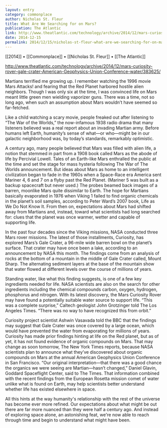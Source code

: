 ```yaml
---
layout: entry
category: commonplace
author: Nicholas St. Fleur
title: What Are We Searching for on Mars?
publication: The Atlantic
link: http://www.theatlantic.com/technology/archive/2014/12/mars-curiosity-rover-gale-crater-American-Geophysics-Union-Conference-water/383625/
date: 2014-12-15
permalink: 2014/12/15/nicholas-st-fleur-what-are-we-searching-for-on-mars 
---
```


[[2014]] • [[Commonplace]] • [[Nicholas St. Fleur]] • [[The Atlantic]]

http://www.theatlantic.com/technology/archive/2014/12/mars-curiosity-rover-gale-crater-American-Geophysics-Union-Conference-water/383625/

Martians terrified me growing up. I remember watching the 1996 movie Mars Attacks! and fearing that the Red Planet harbored hostile alien neighbors. Though I was only six at the time, I was convinced life on Mars meant little green men wielding vaporizer guns. There was a time, not so long ago, when such an assumption about Mars wouldn’t have seemed so far-fetched.

Like a child watching a scary movie, people freaked out after listening to “The War of the Worlds,” the now-infamous 1938 radio drama that many listeners believed was a real report about an invading Martian army. Before humans left Earth, humanity’s sense of what—or who—might be in our galactic neighborhood was, by today’s standards, remarkably optimistic.

A century ago, many people believed that Mars was filled with alien life, a notion that stemmed in part from a 1908 book called Mars as the abode of life by Percivial Lowell. Tales of an Earth-like Mars enthralled the public at the time and set the stage for mass hysteria following The War of The Worlds announcement. But ideas about Mars as home to an intelligent civilization began to fade in the 1960s when a Space-Race era America sent Mariner 4, 6 and 7 on a flyby past the Red Planet. (Mariner 5 was built as a backup spacecraft but never used.) The probes beamed back images of a barren, moonlike Mars quite dissimilar to Earth. The hope for Martians basically evaporated in 1976 when Viking 1 failed to find organic chemicals in the planet’s soil samples, according to Peter Ward’s 2007 book, Life as We Do Not Know It. From then on, expectations about Mars had shifted away from Martians and, instead, toward what scientists had long searched for: clues that the planet was once warmer, wetter and capable of supporting life.

In the past four decades since the Viking missions, NASA conducted three Mars rover missions. The latest of those installments, Curiosity, has explored Mars’s Gale Crater, a 96-mile wide barren bowl on the planet’s surface. That crater may have once been a lake, according to an announcement by NASA this month. The findings come from an analysis of rocks at the bottom of a mountain in the middle of Gale Crater called, Mount Sharp. The alternating sediment layers at the base of the mountain show that water flowed at different levels over the course of millions of years.

Standing water, like what this finding suggests, is one of a few key ingredients needed for life. NASA scientists are also on the search for other ingredients including the chemical compounds carbon, oxygen, hydrogen, phosphorus and nitrogen. With its latest discovery, the Mars Curiosity Rover may have found a potentially suitable water source to support life. “This was a complete surprise,” Caltech geologist John Grotzinger told The Los Angeles Times. “There was no way to have recognized this from orbit.”

Curiosity project scientist Ashwin Vasavada told the BBC that the findings may suggest that Gale Crater was once covered by a large ocean, which would have prevented the water from evaporating for millions of years. Curiosity has made prior findings hinting at life on the Red planet, but as of yet, it has not found evidence of organic compounds on Mars. That may change as soon tomorrow, The New York Times reports, because NASA scientists plan to announce what they’ve discovered about organic compounds on Mars at the annual American Geophysics Union Conference in San Francisco. “Our original interpretation—that there was a good chance the organics we were seeing are Martian—hasn’t changed,” Daniel Glavin, Goddard Spaceflight Center, said to The Times. That information combined with the recent findings from the European Rosetta mission comet of water unlike what is found on Earth, may help scientists better understand whether life has existed elsewhere in space.

All this hints at the way humanity's relationship with the rest of the universe has become ever more refined. Our expectations about what might be out there are far more nuanced than they were half a century ago. And instead of exploring space alone, an astonishing feat, we're now able to reach through time and begin to understand what might have been.

